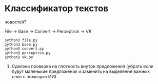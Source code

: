 # Классификатор текстов
новостей?

File -> Base -> Convert -> Perceptron -> VK

```
python3 file.py
python3 base.py
python3 convert.py
python3 perceptron.py
python3 vk.py
```

1. Сделана проверка на плотность внутри предложения (убрать если будут маленькие предложения и заменить на выделение важных слов с помощью ИИ)
